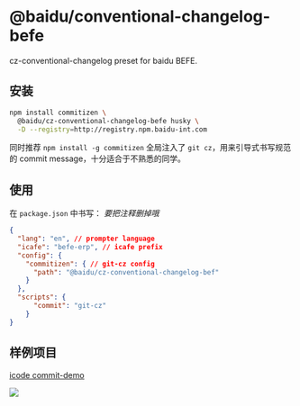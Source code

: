 # @baidu/conventional-changelog-befe

cz-conventional-changelog preset for baidu BEFE.

## 安装

```bash
npm install commitizen \
  @baidu/cz-conventional-changelog-befe husky \
  -D --registry=http://registry.npm.baidu-int.com
```

同时推荐 `npm install -g commitizen`
全局注入了 `git cz`，用来引导式书写规范的 commit message，十分适合于不熟悉的同学。

## 使用

在 `package.json` 中书写：
*要把注释删掉哦*
```json
{
  "lang": "en", // prompter language
  "icafe": "befe-erp", // icafe prefix
  "config": { 
    "commitizen": { // git-cz config
      "path": "@baidu/cz-conventional-changelog-bef"
    }
  },
  "scripts": {
      "commit": "git-cz"
    }
}
```

## 样例项目
[icode commit-demo](http://icode.baidu.com/repos/baidu/personal-code/commit-demo)

![](http://pik.internal.baidu.com/2018/08/28/3bc2ed84279fec04149e9bf3adc013c2.png)


